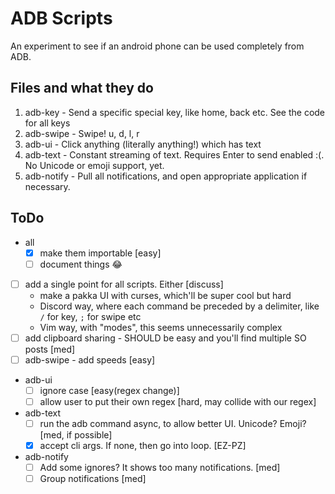 # ADB Scripts

An experiment to see if an android phone can be used completely from ADB.

## Files and what they do

1. adb-key - Send a specific special key, like home, back etc. See the code for all keys
2. adb-swipe - Swipe! u, d, l, r
3. adb-ui - Click anything (literally anything!) which has text
4. adb-text - Constant streaming of text. Requires Enter to send enabled :(. No Unicode or emoji support, yet.
5. adb-notify - Pull all notifications, and open appropriate application if necessary.

## ToDo

- all 
    - [x] make them importable [easy]
    - [ ] document things :joy:
- [ ] add a single point for all scripts. Either [discuss]
    - make a pakka UI with curses, which'll be super cool but hard
    - Discord way, where each command be preceded by a delimiter, like `/` for key, `;` for swipe etc
    - Vim way, with "modes", this seems unnecessarily complex
- [ ] add clipboard sharing - SHOULD be easy and you'll find multiple SO posts [med]
- [ ] adb-swipe - add speeds [easy]
- adb-ui 
    - [ ] ignore case [easy(regex change)]
    - [ ] allow user to put their own regex [hard, may collide with our regex]
- adb-text
    - [ ] run the adb command async, to allow better UI. Unicode? Emoji? [med, if possible]
    - [x] accept cli args. If none, then go into loop. [EZ-PZ]
- adb-notify 
    - [ ] Add some ignores? It shows too many notifications. [med]
    - [ ] Group notifications [med]
